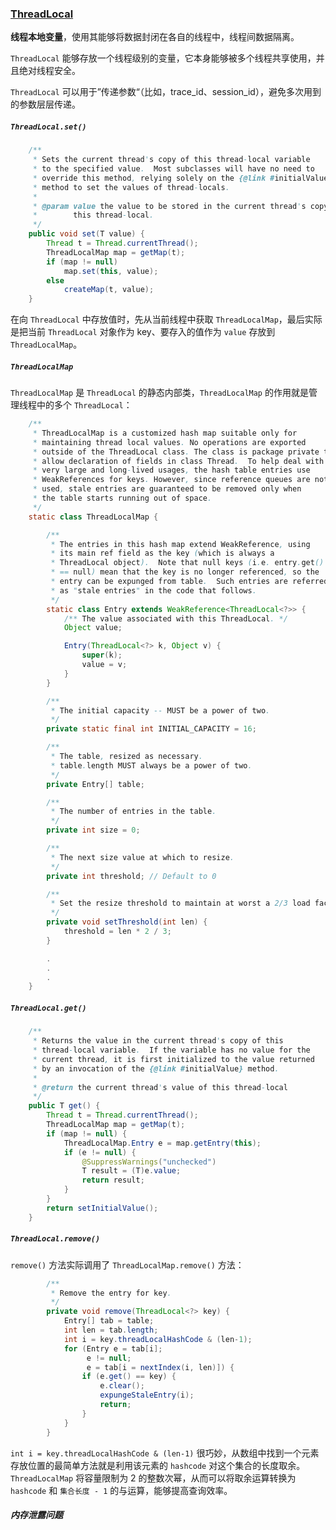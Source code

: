 ### [ThreadLocal](https://mp.weixin.qq.com/s/I74YzUqoyMek-BPvHMu2qQ)

**线程本地变量**，使用其能够将数据封闭在各自的线程中，线程间数据隔离。

`ThreadLocal` 能够存放一个线程级别的变量，它本身能够被多个线程共享使用，并且绝对线程安全。

`ThreadLocal` 可以用于”传递参数“（比如，trace_id、session_id），避免多次用到的参数层层传递。

##### `ThreadLocal.set()`

```java
    /**
     * Sets the current thread's copy of this thread-local variable
     * to the specified value.  Most subclasses will have no need to
     * override this method, relying solely on the {@link #initialValue}
     * method to set the values of thread-locals.
     *
     * @param value the value to be stored in the current thread's copy of
     *        this thread-local.
     */
    public void set(T value) {
        Thread t = Thread.currentThread();
        ThreadLocalMap map = getMap(t);
        if (map != null)
            map.set(this, value);
        else
            createMap(t, value);
    }
```

在向 `ThreadLocal` 中存放值时，先从当前线程中获取 `ThreadLocalMap`，最后实际是把当前 `ThreadLocal` 对象作为 key、要存入的值作为 `value` 存放到 `ThreadLocalMap`。

##### `ThreadLocalMap`

`ThreadLocalMap` 是 `ThreadLocal` 的静态内部类，`ThreadLocalMap` 的作用就是管理线程中的多个 `ThreadLocal`：

```java
    /**
     * ThreadLocalMap is a customized hash map suitable only for
     * maintaining thread local values. No operations are exported
     * outside of the ThreadLocal class. The class is package private to
     * allow declaration of fields in class Thread.  To help deal with
     * very large and long-lived usages, the hash table entries use
     * WeakReferences for keys. However, since reference queues are not
     * used, stale entries are guaranteed to be removed only when
     * the table starts running out of space.
     */
    static class ThreadLocalMap {

        /**
         * The entries in this hash map extend WeakReference, using
         * its main ref field as the key (which is always a
         * ThreadLocal object).  Note that null keys (i.e. entry.get()
         * == null) mean that the key is no longer referenced, so the
         * entry can be expunged from table.  Such entries are referred to
         * as "stale entries" in the code that follows.
         */
        static class Entry extends WeakReference<ThreadLocal<?>> {
            /** The value associated with this ThreadLocal. */
            Object value;

            Entry(ThreadLocal<?> k, Object v) {
                super(k);
                value = v;
            }
        }

        /**
         * The initial capacity -- MUST be a power of two.
         */
        private static final int INITIAL_CAPACITY = 16;

        /**
         * The table, resized as necessary.
         * table.length MUST always be a power of two.
         */
        private Entry[] table;

        /**
         * The number of entries in the table.
         */
        private int size = 0;

        /**
         * The next size value at which to resize.
         */
        private int threshold; // Default to 0

        /**
         * Set the resize threshold to maintain at worst a 2/3 load factor.
         */
        private void setThreshold(int len) {
            threshold = len * 2 / 3;
        }

        .
        .
        .
    }
```

##### `ThreadLocal.get()`

```java
    /**
     * Returns the value in the current thread's copy of this
     * thread-local variable.  If the variable has no value for the
     * current thread, it is first initialized to the value returned
     * by an invocation of the {@link #initialValue} method.
     *
     * @return the current thread's value of this thread-local
     */
    public T get() {
        Thread t = Thread.currentThread();
        ThreadLocalMap map = getMap(t);
        if (map != null) {
            ThreadLocalMap.Entry e = map.getEntry(this);
            if (e != null) {
                @SuppressWarnings("unchecked")
                T result = (T)e.value;
                return result;
            }
        }
        return setInitialValue();
    }
```

##### `ThreadLocal.remove()`

`remove()` 方法实际调用了 `ThreadLocalMap.remove()` 方法：

```java
        /**
         * Remove the entry for key.
         */
        private void remove(ThreadLocal<?> key) {
            Entry[] tab = table;
            int len = tab.length;
            int i = key.threadLocalHashCode & (len-1);
            for (Entry e = tab[i];
                 e != null;
                 e = tab[i = nextIndex(i, len)]) {
                if (e.get() == key) {
                    e.clear();
                    expungeStaleEntry(i);
                    return;
                }
            }
        }
```

`int i = key.threadLocalHashCode & (len-1)` 很巧妙，从数组中找到一个元素存放位置的最简单方法就是利用该元素的 `hashcode` 对这个集合的长度取余。`ThreadLocalMap` 将容量限制为 2 的整数次幂，从而可以将取余运算转换为 `hashcode` 和 `集合长度 - 1` 的与运算，能够提高查询效率。

##### 内存泄露问题